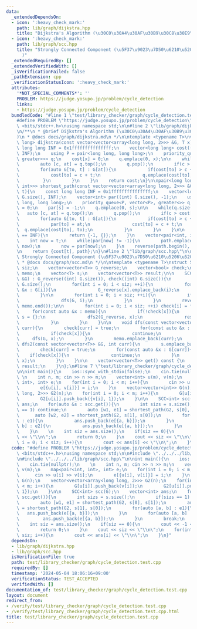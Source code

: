 ```yaml
---
data:
  _extendedDependsOn:
  - icon: ':heavy_check_mark:'
    path: lib/graph/dijkstra.hpp
    title: "Dijkstra's Algorithm (\u30C0\u30A4\u30AF\u30B9\u30C8\u30E9\u6CD5)"
  - icon: ':heavy_check_mark:'
    path: lib/graph/scc.hpp
    title: "Strongly Connected Component (\u5F37\u9023\u7D50\u6210\u5206\u5206\u89E3\
      )"
  _extendedRequiredBy: []
  _extendedVerifiedWith: []
  _isVerificationFailed: false
  _pathExtension: cpp
  _verificationStatusIcon: ':heavy_check_mark:'
  attributes:
    '*NOT_SPECIAL_COMMENTS*': ''
    PROBLEM: https://judge.yosupo.jp/problem/cycle_detection
    links:
    - https://judge.yosupo.jp/problem/cycle_detection
  bundledCode: "#line 1 \"test/library_checker/graph/cycle_detection.test.cpp\"\n\
    #define PROBLEM \"https://judge.yosupo.jp/problem/cycle_detection\"\n#include\
    \ <bits/stdc++.h>\nusing namespace std;\n\n#line 2 \"lib/graph/dijkstra.hpp\"\n\
    \n/**\n * @brief Dijkstra's Algorithm (\u30C0\u30A4\u30AF\u30B9\u30C8\u30E9\u6CD5\
    )\n * @docs docs/graph/dijkstra.md\n */\n\ntemplate <typename T>\nvector<long\
    \ long> dijkstra(const vector<vector<array<long long, 2>>> &G, T x){\n    const\
    \ long long INF = 0x1fffffffffffffff;\n    vector<long long> cost((int) G.size(),\
    \ INF);\n    using P = pair<long long, long long>;\n    priority_queue<P, vector<P>,\
    \ greater<>> q;\n    cost[x] = 0;\n    q.emplace(0, x);\n\n    while(q.size()){\n\
    \        auto [c, at] = q.top();\n        q.pop();\n        if(c > cost[at]) continue;\n\
    \        for(auto &[to, t] : G[at]){\n            if(cost[to] > c + t){\n    \
    \            cost[to] = c + t;\n                q.emplace(cost[to], to);\n   \
    \         }\n        }\n    }\n    return cost;\n}\n\npair<long long, vector<pair<int,\
    \ int>>> shortest_path(const vector<vector<array<long long, 2>>> &G, int s, int\
    \ t){\n    const long long INF = 0x1fffffffffffffff;\n    vector<long long> cost((int)\
    \ G.size(), INF);\n    vector<int> par((int) G.size(), -1);\n    using P = pair<long\
    \ long, long long>;\n    priority_queue<P, vector<P>, greater<>> q;\n    cost[s]\
    \ = 0;\n    par[s] = -1;\n    q.emplace(0, s);\n\n    while(q.size()){\n     \
    \   auto [c, at] = q.top();\n        q.pop();\n        if(c > cost[at]) continue;\n\
    \        for(auto &[to, t] : G[at]){\n            if(cost[to] > c + t){\n    \
    \            par[to] = at;\n                cost[to] = c + t;\n              \
    \  q.emplace(cost[to], to);\n            }\n        }\n    }\n\n    if(cost[t]\
    \ == INF){\n        return {-1, {}};\n    }\n    vector<pair<int, int>> path;\n\
    \    int now = t;\n    while(par[now] != -1){\n        path.emplace_back(par[now],\
    \ now);\n        now = par[now];\n    }\n    reverse(path.begin(), path.end());\n\
    \n    return {cost[t], path};\n}\n#line 2 \"lib/graph/scc.hpp\"\n\n/**\n * @brief\
    \ Strongly Connected Component (\u5F37\u9023\u7D50\u6210\u5206\u5206\u89E3)\n\
    \ * @docs docs/graph/scc.md\n */\n\ntemplate <typename T>\nstruct SCC{\n    int\
    \ siz;\n    vector<vector<T>> G_reverse;\n    vector<bool> check;\n    vector<int>\
    \ memo;\n    vector<T> s;\n    vector<vector<T>> result;\n\n    SCC(const vector<vector<T>>\
    \ &G) : G_reverse((int) G.size()), check((int) G.size()){\n        siz = (int)\
    \ G.size();\n        for(int i = 0; i < siz; ++i){\n            for(const auto\
    \ &x : G[i]){\n                G_reverse[x].emplace_back(i);\n            }\n\
    \        }\n\n        for(int i = 0; i < siz; ++i){\n            if(!check[i]){\n\
    \                dfs(G, i);\n            }\n        }\n        reverse(memo.begin(),\
    \ memo.end());\n\n        for(int i = 0; i < siz; ++i) check[i] = false;\n   \
    \     for(const auto &x : memo){\n            if(!check[x]){\n               \
    \ s = {};\n                dfs2(G_reverse, x);\n                result.emplace_back(s);\n\
    \            }\n        }\n    }\n\n    void dfs(const vector<vector<T>> &G, int\
    \ curr){\n        check[curr] = true;\n        for(const auto &x : G[curr]){\n\
    \            if(check[x]){\n                continue;\n            }\n       \
    \     dfs(G, x);\n        }\n        memo.emplace_back(curr);\n    }\n\n    void\
    \ dfs2(const vector<vector<T>> &G, int curr){\n        s.emplace_back(curr);\n\
    \        check[curr] = true;\n        for(const auto &x : G[curr]){\n        \
    \    if(check[x]){\n                continue;\n            }\n            dfs2(G,\
    \ x);\n        }\n    }\n\n    vector<vector<T>> get() const {\n        return\
    \ result;\n    }\n};\n#line 7 \"test/library_checker/graph/cycle_detection.test.cpp\"\
    \n\nint main(){\n    ios::sync_with_stdio(false);\n    cin.tie(nullptr);\n   \
    \ \n    int n, m; cin >> n >> m;\n    vector<int> u(m), v(m);\n    map<pair<int,\
    \ int>, int> e;\n    for(int i = 0; i < m; i++){\n        cin >> u[i] >> v[i];\n\
    \        e[{u[i], v[i]}] = i;\n    }\n    vector<vector<int>> G(n);\n    vector<vector<array<long\
    \ long, 2>>> G2(n);\n    for(int i = 0; i < m; i++){\n        G[u[i]].push_back(v[i]);\n\
    \        G2[u[i]].push_back({v[i], 1});\n    }\n\n    SCC<int> scc(G);\n    vector<int>\
    \ ans;\n    for(auto &s : scc.get()){\n        int sizs = s.size();\n        if(sizs\
    \ == 1) continue;\n        auto [w1, e1] = shortest_path(G2, s[0], s[1]);\n  \
    \      auto [w2, e2] = shortest_path(G2, s[1], s[0]);\n        for(auto [a, b]\
    \ : e1){\n            ans.push_back(e[{a, b}]);\n        }\n        for(auto [a,\
    \ b] : e2){\n            ans.push_back(e[{a, b}]);\n        }\n        break;\n\
    \    }\n    \n    int siz = ans.size();\n    if(siz == 0){\n        cout << -1\
    \ << \"\\n\";\n        return 0;\n    }\n    cout << siz << \"\\n\";\n    for(int\
    \ i = 0; i < siz; i++){\n        cout << ans[i] << \"\\n\";\n    }\n}\n"
  code: "#define PROBLEM \"https://judge.yosupo.jp/problem/cycle_detection\"\n#include\
    \ <bits/stdc++.h>\nusing namespace std;\n\n#include \"../../../lib/graph/dijkstra.hpp\"\
    \n#include \"../../../lib/graph/scc.hpp\"\n\nint main(){\n    ios::sync_with_stdio(false);\n\
    \    cin.tie(nullptr);\n    \n    int n, m; cin >> n >> m;\n    vector<int> u(m),\
    \ v(m);\n    map<pair<int, int>, int> e;\n    for(int i = 0; i < m; i++){\n  \
    \      cin >> u[i] >> v[i];\n        e[{u[i], v[i]}] = i;\n    }\n    vector<vector<int>>\
    \ G(n);\n    vector<vector<array<long long, 2>>> G2(n);\n    for(int i = 0; i\
    \ < m; i++){\n        G[u[i]].push_back(v[i]);\n        G2[u[i]].push_back({v[i],\
    \ 1});\n    }\n\n    SCC<int> scc(G);\n    vector<int> ans;\n    for(auto &s :\
    \ scc.get()){\n        int sizs = s.size();\n        if(sizs == 1) continue;\n\
    \        auto [w1, e1] = shortest_path(G2, s[0], s[1]);\n        auto [w2, e2]\
    \ = shortest_path(G2, s[1], s[0]);\n        for(auto [a, b] : e1){\n         \
    \   ans.push_back(e[{a, b}]);\n        }\n        for(auto [a, b] : e2){\n   \
    \         ans.push_back(e[{a, b}]);\n        }\n        break;\n    }\n    \n\
    \    int siz = ans.size();\n    if(siz == 0){\n        cout << -1 << \"\\n\";\n\
    \        return 0;\n    }\n    cout << siz << \"\\n\";\n    for(int i = 0; i <\
    \ siz; i++){\n        cout << ans[i] << \"\\n\";\n    }\n}"
  dependsOn:
  - lib/graph/dijkstra.hpp
  - lib/graph/scc.hpp
  isVerificationFile: true
  path: test/library_checker/graph/cycle_detection.test.cpp
  requiredBy: []
  timestamp: '2024-05-04 18:06:16+09:00'
  verificationStatus: TEST_ACCEPTED
  verifiedWith: []
documentation_of: test/library_checker/graph/cycle_detection.test.cpp
layout: document
redirect_from:
- /verify/test/library_checker/graph/cycle_detection.test.cpp
- /verify/test/library_checker/graph/cycle_detection.test.cpp.html
title: test/library_checker/graph/cycle_detection.test.cpp
---
```

